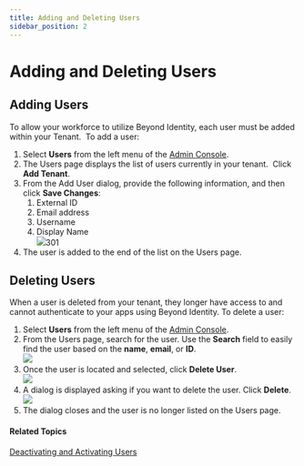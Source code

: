 ```yaml
---
title: Adding and Deleting Users
sidebar_position: 2
---
```


Adding and Deleting Users
=========================

Adding Users
------------

To allow your workforce to utilize Beyond Identity, each user must be added within your Tenant.  To add a user:

1.  Select **Users** from the left menu of the [Admin Console](/docs/secure-work/workforce-settings/admin-console/admin-console-login).
2.  The Users page displays the list of users currently in your tenant.  Click **Add Tenant**.
3.  From the Add User dialog, provide the following information, and then click **Save Changes**:
    1.  External ID
    2.  Email address
    3.  Username
    4.  Display Name  
        ![](/images/users/add_user_john_racer.PNG)301
4.  The user is added to the end of the list on the Users page.

Deleting Users
--------------

When a user is deleted from your tenant, they longer have access to and cannot authenticate to your apps using Beyond Identity. To delete a user:

1.  Select **Users** from the left menu of the [Admin Console](/docs/secure-work/workforce-settings/admin-console/admin-console-login).
2.  From the Users page, search for the user. Use the **Search** field to easily find the user based on the **name**, **email**, or **ID**.  
    ![](/images/users/search_user.PNG)
3.  Once the user is located and selected, click **Delete User**.  
    ![](/images/users/delete_user_john_racer.PNG)
4.  A dialog is displayed asking if you want to delete the user. Click **Delete**.  
    ![](/images/users/delete_user_prompt.PNG)
5.  The dialog closes and the user is no longer listed on the Users page.

#### Related Topics

[Deactivating and Activating Users](/docs/secure-work/workforce-settings/users/deactivating-reactivating-users)